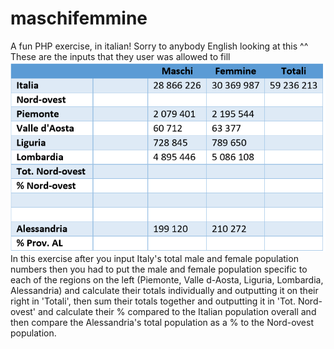 # maschifemmine

A fun PHP exercise, in italian! Sorry to anybody English looking at this ^^
These are the inputs that they user was allowed to fill
![](./imgs/input.png)
In this exercise after you input Italy's total male and female population numbers then you had to put the male and female population specific to each of the regions on the left (Piemonte, Valle d-Aosta, Liguria, Lombardia, Alessandria) and calculate their totals individually and outputting it on their right in 'Totali', then sum their totals together and outputting it in 'Tot. Nord-ovest' and calculate their % compared to the Italian population overall and then compare the Alessandria's total population as a % to the Nord-ovest population.
